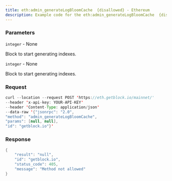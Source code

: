 ```yaml
---
title: eth:admin_generateLogBloomCache  {disallowed} - Ethereum
description: Example code for the eth:admin_generateLogBloomCache  {disallowed} json-rpc method. Сomplete guide on how to use eth:admin_generateLogBloomCache  {disallowed} json-rpc in GetBlock.io Web3 documentation.
---
```


### Parameters


`integer` - None

Block to start generating indexes.

`integer` - None

Block to start generating indexes.

### Request

``` java
curl --location --request POST 'https://eth.getblock.io/mainnet/' 
--header 'x-api-key: YOUR-API-KEY' 
--header 'Content-Type: application/json' 
--data-raw '{"jsonrpc": "2.0",
"method": "admin_generateLogBloomCache",
"params": [null, null],
"id": "getblock.io"}'
```

###  Response

``` java
{
    "result": "null",
    "id": "getblock.io",
    "status_code": 405,
    "message": "Method not allowed"
}
```

